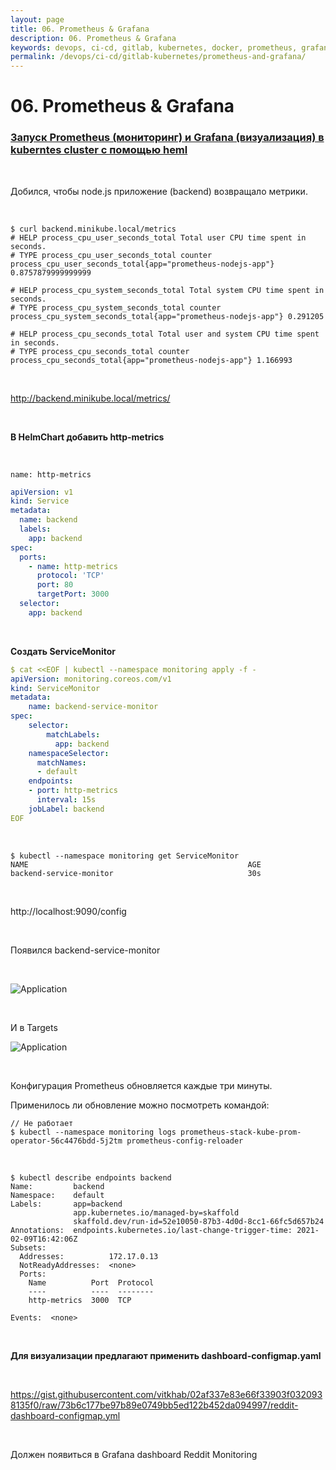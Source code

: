 ```yaml
---
layout: page
title: 06. Prometheus & Grafana
description: 06. Prometheus & Grafana
keywords: devops, ci-cd, gitlab, kubernetes, docker, prometheus, grafana
permalink: /devops/ci-cd/gitlab-kubernetes/prometheus-and-grafana/
---
```


# 06. Prometheus & Grafana

### [Запуск Prometheus (мониторинг) и Grafana (визуализация) в kuberntes cluster с помощью heml](//sysadm.ru/devops/devops/containers/kubernetes/monitoring/prometheus-and-grafana-test-only/)

<br/>

Добился, чтобы node.js приложение (backend) возвращало метрики.

<br/>

```
$ curl backend.minikube.local/metrics
# HELP process_cpu_user_seconds_total Total user CPU time spent in seconds.
# TYPE process_cpu_user_seconds_total counter
process_cpu_user_seconds_total{app="prometheus-nodejs-app"} 0.8757879999999999

# HELP process_cpu_system_seconds_total Total system CPU time spent in seconds.
# TYPE process_cpu_system_seconds_total counter
process_cpu_system_seconds_total{app="prometheus-nodejs-app"} 0.291205

# HELP process_cpu_seconds_total Total user and system CPU time spent in seconds.
# TYPE process_cpu_seconds_total counter
process_cpu_seconds_total{app="prometheus-nodejs-app"} 1.166993
```

<br/>

http://backend.minikube.local/metrics/

<br/>

**В HelmChart добавить http-metrics**

<br/>

```
name: http-metrics
```

```yaml
apiVersion: v1
kind: Service
metadata:
  name: backend
  labels:
    app: backend
spec:
  ports:
    - name: http-metrics
      protocol: 'TCP'
      port: 80
      targetPort: 3000
  selector:
    app: backend
```

<br/>

**Создать ServiceMonitor**

```yaml
$ cat <<EOF | kubectl --namespace monitoring apply -f -
apiVersion: monitoring.coreos.com/v1
kind: ServiceMonitor
metadata:
    name: backend-service-monitor
spec:
    selector:
        matchLabels:
          app: backend
    namespaceSelector:
      matchNames:
      - default
    endpoints:
    - port: http-metrics
      interval: 15s
    jobLabel: backend
EOF
```

<br/>

```
$ kubectl --namespace monitoring get ServiceMonitor
NAME                                                 AGE
backend-service-monitor                              30s
```

<br/>

http://localhost:9090/config

<br/>

Появился backend-service-monitor

<br/>

![Application](/img/devops/ci-cd/gitlab-kubernetes/pic-lecture04-pic01.png?raw=true)

<br/>

И в Targets

![Application](/img/devops/ci-cd/gitlab-kubernetes/pic-lecture04-pic02.png?raw=true)

<br/>

Конфигурация Prometheus обновляется каждые три минуты.

Применилось ли обновление можно посмотреть командой:

```
// Не работает
$ kubectl --namespace monitoring logs prometheus-stack-kube-prom-operator-56c4476bdd-5j2tm prometheus-config-reloader
```

<br/>

```
$ kubectl describe endpoints backend
Name:         backend
Namespace:    default
Labels:       app=backend
              app.kubernetes.io/managed-by=skaffold
              skaffold.dev/run-id=52e10050-87b3-4d0d-8cc1-66fc5d657b24
Annotations:  endpoints.kubernetes.io/last-change-trigger-time: 2021-02-09T16:42:06Z
Subsets:
  Addresses:          172.17.0.13
  NotReadyAddresses:  <none>
  Ports:
    Name          Port  Protocol
    ----          ----  --------
    http-metrics  3000  TCP

Events:  <none>
```

<br/>

**Для визуализации предлагают применить dashboard-configmap.yaml**

<br/>

https://gist.githubusercontent.com/vitkhab/02af337e83e66f33903f0320938135f0/raw/73b6c177be97b89e0749bb5ed122b452da094997/reddit-dashboard-configmap.yml

<br/>

Должен появиться в Grafana dashboard Reddit Monitoring
